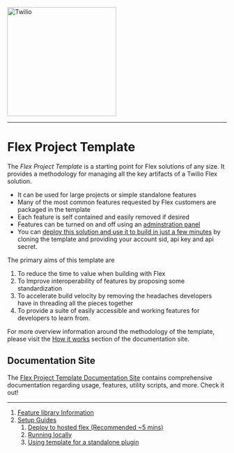 <a  href="https://twilio-professional-services.github.io/flex-project-template/">
<img  src="https://static0.twilio.com/marketing/bundles/marketing/img/logos/wordmark-red.svg"  alt="Twilio"  width="250"  />
</a>
<br>

---

# Flex Project Template

The _Flex Project Template_ is a starting point for Flex solutions of any size. It provides a methodology for managing all the key artifacts of a Twilio Flex solution.  

- It can be used for large projects or simple standalone features
- Many of the most common features requested by Flex customers are packaged in the template
- Each feature is self contained and easily removed if desired  
- Features can be turned on and off using an [adminstration panel](https://twilio-professional-services.github.io/flex-project-template/feature-library/flex-v2/admin-ui)
- You can [deploy this solution and use it to build in just a few minutes](https://twilio-professional-services.github.io/flex-project-template/setup-guides/setup-release-pipeline) by cloning the template and providing your account sid, api key and api secret.

The primary aims of this template are

1. To reduce the time to value when building with Flex
2. To Improve interoperability of features by proposing some standardization
3. To accelerate build velocity by removing the headaches developers have in threading all the pieces together
4. To provide a suite of easily accessible and working features for developers to learn from.

For more overview information around the methodology of the template, please visit the [How it works](https://twilio-professional-services.github.io/flex-project-template/how-it-works/overview) section of the documentation site.

## Documentation Site

The [Flex Project Template Documentation Site](https://twilio-professional-services.github.io/flex-project-template/) contains comprehensive documentation regarding usage, features, utility scripts, and more. Check it out!

---

1. [Feature library Information](https://twilio-professional-services.github.io/flex-project-template/feature-library/overview)
2. [Setup Guides](#setup-guides)
   1. [Deploy to hosted flex (Recommended ~5 mins)](https://twilio-professional-services.github.io/flex-project-template/setup-guides/setup-release-pipeline)
   2. [Running locally](https://twilio-professional-services.github.io/flex-project-template/setup-guides/local-setup-and-use)
   3. [Using template for a standalone plugin](https://twilio-professional-services.github.io/flex-project-template/setup-guides/standalone-plugin-usage)

